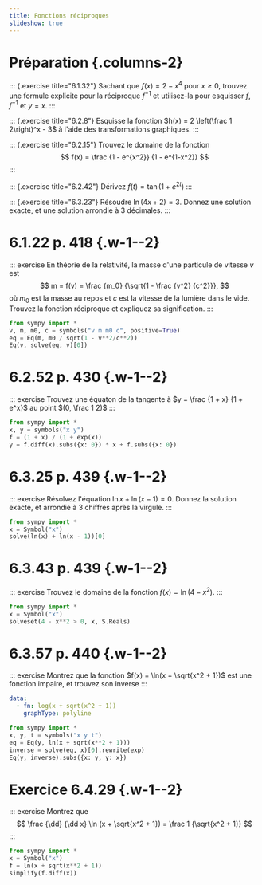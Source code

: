 ```yaml
---
title: Fonctions réciproques
slideshow: true
---
```


# Préparation {.columns-2}

::: {.exercise title="6.1.32"}
Sachant que $f(x) = 2 - x^4$ pour $x \geq 0$,
trouvez une formule explicite pour la réciproque $f^{-1}$ et utilisez-la pour esquisser $f$, $f^{-1}$ et $y = x$.
:::

::: {.exercise title="6.2.8"}
Esquisse la fonction $h(x) = 2 \left(\frac 1 2\right)^x - 3$ à l'aide des transformations graphiques.
:::

::: {.exercise title="6.2.15"}
Trouvez le domaine de la fonction
$$
f(x) = \frac {1 - e^{x^2}} {1 - e^{1-x^2}}
$$
:::

::: {.exercise title="6.2.42"}
Dérivez $f(t) = \tan(1 + e^{2t})$
:::

::: {.exercise title="6.3.23"}
Résoudre $\ln (4x + 2) = 3$.
Donnez une solution exacte,
et une solution arrondie à 3 décimales.
:::

# 6.1.22 p. 418 {.w-1--2}

::: exercise
En théorie de la relativité,
la masse d'une particule de vitesse $v$ est
$$
m = f(v) = \frac {m_0} {\sqrt{1 - \frac {v^2} {c^2}}},
$$
où $m_0$ est la masse au repos
et $c$ est la vitesse de la lumière dans le vide.
Trouvez la fonction réciproque
et expliquez sa signification.
:::

~~~ python {.run}
from sympy import *
v, m, m0, c = symbols("v m m0 c", positive=True)
eq = Eq(m, m0 / sqrt(1 - v**2/c**2))
Eq(v, solve(eq, v)[0])
~~~

# 6.2.52 p. 430 {.w-1--2}

::: exercise
Trouvez une équaton de la tangente à $y = \frac {1 + x} {1 + e^x}$ au point $(0, \frac 1 2)$
:::

~~~ python {.run}
from sympy import *
x, y = symbols("x y")
f = (1 + x) / (1 + exp(x))
y = f.diff(x).subs({x: 0}) * x + f.subs({x: 0})
~~~

# 6.3.25 p. 439 {.w-1--2}

::: exercise
Résolvez l'équation $\ln x + \ln(x - 1) = 0$.
Donnez la solution exacte, et arrondie à 3 chiffres après la virgule.
:::

~~~ python {.run}
from sympy import *
x = Symbol("x")
solve(ln(x) + ln(x - 1))[0]
~~~

# 6.3.43 p. 439 {.w-1--2}

::: exercise
Trouvez le domaine de la fonction $f(x) = \ln(4 - x^2)$.
:::

~~~ python {.run}
from sympy import *
x = Symbol("x")
solveset(4 - x**2 > 0, x, S.Reals)
~~~

# 6.3.57 p. 440 {.w-1--2}

::: exercise
Montrez que la fonction $f(x) = \ln(x + \sqrt{x^2 + 1})$ est une fonction impaire,
et trouvez son inverse
:::

~~~ yaml {.plot}
data:
  - fn: log(x + sqrt(x^2 + 1))
    graphType: polyline
~~~

~~~ python {.run}
from sympy import *
x, y, t = symbols("x y t")
eq = Eq(y, ln(x + sqrt(x**2 + 1)))
inverse = solve(eq, x)[0].rewrite(exp)
Eq(y, inverse).subs({x: y, y: x})
~~~

# Exercice 6.4.29 {.w-1--2}

::: exercise
Montrez que
$$
\frac {\dd} {\dd x} \ln (x + \sqrt{x^2 + 1}) = \frac 1 {\sqrt{x^2 + 1}}
$$
:::

~~~ python {.run}
from sympy import *
x = Symbol("x")
f = ln(x + sqrt(x**2 + 1))
simplify(f.diff(x))
~~~
